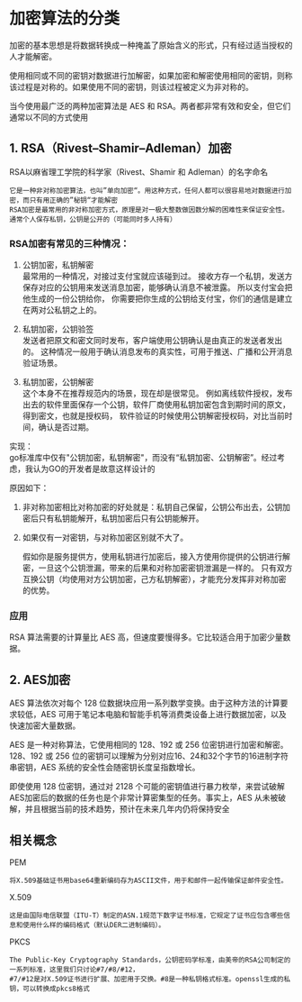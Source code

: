 # 加密算法的分类

加密的基本思想是将数据转换成一种掩盖了原始含义的形式，只有经过适当授权的人才能解密。

使用相同或不同的密钥对数据进行加解密，如果加密和解密使用相同的密钥，则称该过程是对称的。如果使用不同的密钥，则该过程被定义为非对称的。

当今使用最广泛的两种加密算法是 AES 和 RSA。两者都非常有效和安全，但它们通常以不同的方式使用

## 1. RSA（Rivest–Shamir–Adleman）加密
RSA以麻省理工学院的科学家（Rivest、Shamir 和 Adleman）的名字命名

    它是一种非对称加密算法，也叫”单向加密“。用这种方式，任何人都可以很容易地对数据进行加密，而只有用正确的”秘钥“才能解密
    RSA加密是最常用的非对称加密方式，原理是对一极大整数做因数分解的困难性来保证安全性。通常个人保存私钥，公钥是公开的（可能同时多人持有）

### RSA加密有常见的三种情况：

1. 公钥加密，私钥解密   
    最常用的一种情况，对接过支付宝就应该碰到过。
    接收方存一个私钥，发送方保存对应的公钥用来发送消息加密，能够确认消息不被泄露。
    所以支付宝会把他生成的一份公钥给你， 你需要把你生成的公钥给支付宝，你们的通信是建立在两对公私钥之上的。

2. 私钥加密，公钥验签   
    发送者把原文和密文同时发布，客户端使用公钥确认是由真正的发送者发出的。
    这种情况一般用于确认消息发布的真实性，可用于推送、广播和公开消息验证场景。

3. 私钥加密，公钥解密   
    这个本身不在推荐规范内的场景，现在却是很常见。
    例如离线软件授权，发布出去的软件里面保存一个公钥，软件厂商使用私钥加密包含到期时间的原文，得到密文，也就是授权码，
    软件验证的时候使用公钥解密授权码，对比当前时间，确认是否过期。

实现：  
    go标准库中仅有"公钥加密，私钥解密"，而没有“私钥加密、公钥解密”。经过考虑，我认为GO的开发者是故意这样设计的

原因如下：
1. 非对称加密相比对称加密的好处就是：私钥自己保留，公钥公布出去，公钥加密后只有私钥能解开，私钥加密后只有公钥能解开。  
2. 如果仅有一对密钥，与对称加密区别就不大了。

    假如你是服务提供方，使用私钥进行加密后，接入方使用你提供的公钥进行解密，一旦这个公钥泄漏，带来的后果和对称加密密钥泄漏是一样的。
    只有双方互换公钥（均使用对方公钥加密，己方私钥解密），才能充分发挥非对称加密的优势。

### 应用
RSA 算法需要的计算量比 AES 高，但速度要慢得多。它比较适合用于加密少量数据。

## 2. AES加密
AES 算法依次对每个 128 位数据块应用一系列数学变换。由于这种方法的计算要求较低，AES 可用于笔记本电脑和智能手机等消费类设备上进行数据加密，以及快速加密大量数据。

AES 是一种对称算法，它使用相同的 128、192 或 256 位密钥进行加密和解密。128、192 或 256 位的密钥可以理解为分别对应16、24和32个字节的16进制字符串密钥，AES 系统的安全性会随密钥长度呈指数增长。

即使使用 128 位密钥，通过对 2128 个可能的密钥值进行暴力枚举，来尝试破解 AES加密后的数据的任务也是个非常计算密集型的任务。事实上，AES 从未被破解，并且根据当前的技术趋势，预计在未来几年内仍将保持安全
## 相关概念
PEM

    将X.509基础证书用base64重新编码存为ASCII文件，用于和邮件一起传输保证邮件安全性。
X.509

    这是由国际电信联盟（ITU-T）制定的ASN.1规范下数字证书标准，它规定了证书应包含哪些信息和使用什么样的编码格式（默认DER二进制编码）。
PKCS

    The Public-Key Cryptography Standards，公钥密码学标准，由美帝的RSA公司制定的一系列标准，这里我们只讨论#7/#8/#12，
    #7/#12是对X.509证书进行扩展、加密用于交换。#8是一种私钥格式标准。openssl生成的私钥，可以转换成pkcs8格式

